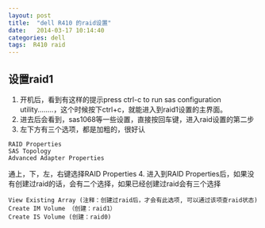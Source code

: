 ```yaml
---
layout: post
title:  "dell R410 的raid设置"
date:   2014-03-17 10:14:40
categories: dell
tags:  R410 raid
---
```


设置raid1
--------
1. 开机后，看到有这样的提示press ctrl-c to run sas configuration utility........，这个时候按下ctrl+c，就能进入到raid1设置的主界面。
2. 进去后会看到，sas1068等一些设置，直接按回车键，进入raid设置的第二步
3. 左下方有三个选项，都是加粗的，很好认
```
RAID Properties
SAS Topology
Advanced Adapter Properties
```
通上，下，左，右键选择RAID Properties
4. 进入到RAID Properties后，如果没有创建过raid的话，会有二个选择，如果已经创建过raid会有三个选择
```
View Existing Array (注释：创建过raid后，才会有此选项, 可以通过该项查raid状态)
Create IM Volume （创建：raid1）
Create IS Volume (创建：raid0)
```